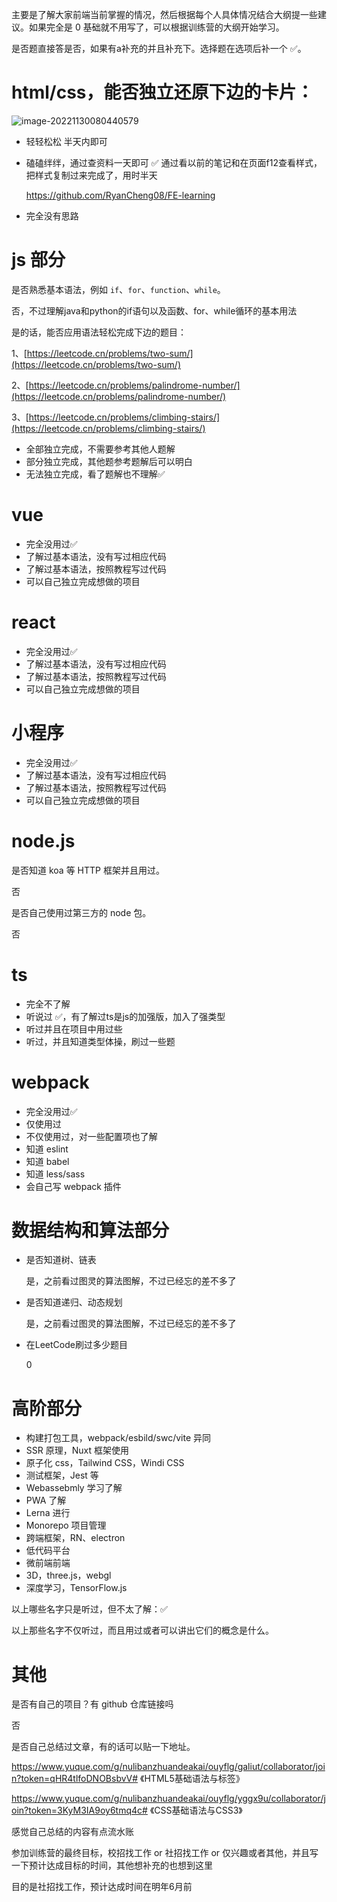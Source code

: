 主要是了解大家前端当前掌握的情况，然后根据每个人具体情况结合大纲提一些建议。如果完全是 0 基础就不用写了，可以根据训练营的大纲开始学习。

是否题直接答是否，如果有a补充的并且补充下。选择题在选项后补一个 ✅。

# html/css，能否独立还原下边的卡片：

![image-20221130080440579](https://windliangblog.oss-cn-beijing.aliyuncs.com/image-20221130080440579.png)

* 轻轻松松 半天内即可 

* 磕磕绊绊，通过查资料一天即可 ✅ 通过看以前的笔记和在页面f12查看样式，把样式复制过来完成了，用时半天

  https://github.com/RyanCheng08/FE-learning

* 完全没有思路



# js 部分

是否熟悉基本语法，例如 `if`、`for`、`function`、`while`。

 否，不过理解java和python的if语句以及函数、for、while循环的基本用法



是的话，能否应用语法轻松完成下边的题目：

1、[https://leetcode.cn/problems/two-sum/](https://leetcode.cn/problems/two-sum/)

2、[https://leetcode.cn/problems/palindrome-number/](https://leetcode.cn/problems/palindrome-number/)

3、[https://leetcode.cn/problems/climbing-stairs/](https://leetcode.cn/problems/climbing-stairs/)

* 全部独立完成，不需要参考其他人题解
* 部分独立完成，其他题参考题解后可以明白
* 无法独立完成，看了题解也不理解✅ 

# vue

* 完全没用过✅
* 了解过基本语法，没有写过相应代码
* 了解过基本语法，按照教程写过代码
* 可以自己独立完成想做的项目

# react

* 完全没用过✅
* 了解过基本语法，没有写过相应代码
* 了解过基本语法，按照教程写过代码
* 可以自己独立完成想做的项目

# 小程序

* 完全没用过✅
* 了解过基本语法，没有写过相应代码
* 了解过基本语法，按照教程写过代码
* 可以自己独立完成想做的项目

# node.js

是否知道 koa 等 HTTP 框架并且用过。

否



是否自己使用过第三方的 node 包。

否



# ts

* 完全不了解
* 听说过 ✅，有了解过ts是js的加强版，加入了强类型
* 听过并且在项目中用过些
* 听过，并且知道类型体操，刷过一些题

# webpack

* 完全没用过✅
* 仅使用过
* 不仅使用过，对一些配置项也了解
* 知道 eslint
* 知道 babel
* 知道 less/sass
* 会自己写 webpack 插件

# 数据结构和算法部分

* 是否知道树、链表 

  是，之前看过图灵的算法图解，不过已经忘的差不多了

* 是否知道递归、动态规划 

  是，之前看过图灵的算法图解，不过已经忘的差不多了

* 在LeetCode刷过多少题目

  0

# 高阶部分

* 构建打包工具，webpack/esbild/swc/vite 异同
* SSR 原理，Nuxt 框架使用
* 原子化 css，Tailwind CSS，Windi CSS
* 测试框架，Jest 等
* Webassebmly 学习了解
* PWA 了解
* Lerna 进行
*  Monorepo 项目管理
* 跨端框架，RN、electron
* 低代码平台
* 微前端前端
* 3D，three.js，webgl
* 深度学习，TensorFlow.js

以上哪些名字只是听过，但不太了解：✅



以上那些名字不仅听过，而且用过或者可以讲出它们的概念是什么。



# 其他

是否有自己的项目？有 github 仓库链接吗 

否

是否自己总结过文章，有的话可以贴一下地址。 

https://www.yuque.com/g/nulibanzhuandeakai/ouyflg/galiut/collaborator/join?token=qHR4tlfoDNOBsbvV# 《HTML5基础语法与标签》

https://www.yuque.com/g/nulibanzhuandeakai/ouyflg/yggx9u/collaborator/join?token=3KyM3IA9oy6tmq4c# 《CSS基础语法与CSS3》

感觉自己总结的内容有点流水账

参加训练营的最终目标，校招找工作 or 社招找工作 or 仅兴趣或者其他，并且写一下预计达成目标的时间，其他想补充的也想到这里

目的是社招找工作，预计达成时间在明年6月前